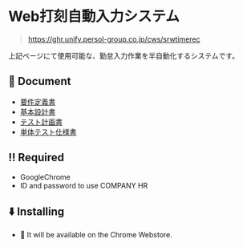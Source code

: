 # Web打刻自動入力システム

> https://ghr.unify.persol-group.co.jp/cws/srwtimerec

上記ページにて使用可能な、勤怠入力作業を半自動化するシステムです。

## 📝 Document

+ [要件定義書](doc/01.要件定義書.md)
+ [基本設計書](doc/02.基本設計書.md)
+ [テスト計画書](doc/03.テスト計画書.md)
+ [単体テスト仕様書](doc/04.単体テスト仕様書.md)

## ‼️ Required

+ GoogleChrome
+ ID and password to use COMPANY HR

## ⬇️ Installing

+ 🚀 It will be available on the Chrome Webstore.
